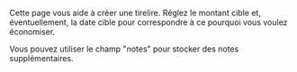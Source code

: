 Cette page vous aide à créer une tirelire. Réglez le montant cible et, éventuellement, la date cible pour correspondre à ce pourquoi vous voulez économiser.

Vous pouvez utiliser le champ "notes" pour stocker des notes supplémentaires.
